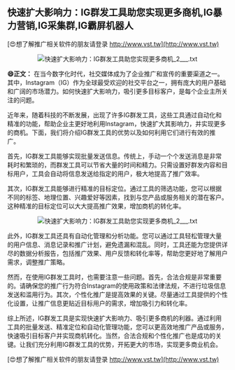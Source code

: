 ## **快速扩大影响力：IG群发工具助您实现更多商机,IG暴力营销,IG采集群,IG霸屏机器人**

[😍想了解推广相关软件的朋友请登录 http://www.vst.tw](http://www.vst.tw)

 <center><img src="https://vst.tw/MP4/tuiguang/png/0.png" alt="快速扩大影响力：IG群发工具助您实现更多商机_2___.txt"></center>

**😄正文：**
在当今数字化时代，社交媒体成为了企业推广和宣传的重要渠道之一。其中，Instagram（IG）作为全球最受欢迎的社交平台之一，拥有庞大的用户基础和广阔的市场潜力。如何快速扩大影响力，吸引更多目标客户，是每个企业主所关注的问题。

近年来，随着科技的不断发展，出现了许多IG群发工具，这些工具通过自动化和精准的功能，帮助企业主更好地利用Instagram，快速扩大其影响力，并实现更多的商机。下面，我们将介绍IG群发工具的优势以及如何利用它们进行有效的推广。

首先，IG群发工具能够实现批量发送信息。传统上，手动一个个发送消息是非常耗时和繁琐的，而群发工具可以节省大量的时间和精力。只需设置好群发内容和目标用户，工具会自动将信息发送给指定的用户，极大地提高了推广效率。

其次，IG群发工具能够进行精准的目标定位。通过工具的筛选功能，您可以根据不同的标签、地理位置、兴趣爱好等因素，找到与您产品或服务相关的潜在客户。这种精准的目标定位可以大大提高推广效果，增加商机的转化率。

 <center><img src="https://vst.tw/MP4/tuiguang/png/8.png" alt="快速扩大影响力：IG群发工具助您实现更多商机_2___.txt"></center>

此外，IG群发工具还具有自动化管理和分析功能。您可以通过工具轻松管理大量的用户信息、消息记录和推广计划，避免遗漏和混乱。同时，工具还能为您提供详尽的数据分析报告，包括推广效果、用户反馈和转化率等，帮助您更好地了解用户需求，调整推广策略。

然而，在使用IG群发工具时，也需要注意一些问题。首先，合法合规是非常重要的。请确保您的推广行为符合Instagram的使用政策和法律法规，不进行垃圾信息发送和滥用行为。其次，个性化推广是提高效果的关键。尽量通过工具提供的个性化设置，让推广信息更贴近目标用户的需求，增加吸引力和转化率。

综上所述，IG群发工具是实现快速扩大影响力、吸引更多商机的利器。通过利用工具的批量发送、精准定位和自动化管理功能，您可以更高效地推广产品或服务，快速吸引目标客户并实现商机转化。当然，合法合规和个性化推广也是成功的关键。让我们充分利用IG群发工具的优势，开拓更大的市场，实现更多商业机会。

[😍想了解推广相关软件的朋友请登录 http://www.vst.tw](http://www.vst.tw)




